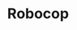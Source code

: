 ---
title: "Robocop"
hashtag: "robocop"
tags:
  - American
  - Science Fiction
  - Movie
  - Detroit
  - Paul Verhoeven
---